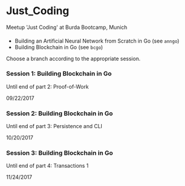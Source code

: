# Just_Coding
Meetup 'Just Coding' at Burda Bootcamp, Munich
####
- Building an Artificial Neural Network from Scratch in Go (see `anngo`)
- Building Blockchain in Go (see `bcgo`)

Choose a branch according to the appropriate session.


### Session 1: Building Blockchain in Go

Until end of part 2: Proof-of-Work

09/22/2017


### Session 2: Building Blockchain in Go

Until end of part 3: Persistence and CLI

10/20/2017



### Session 3: Building Blockchain in Go

Until end of part 4: Transactions 1

11/24/2017

